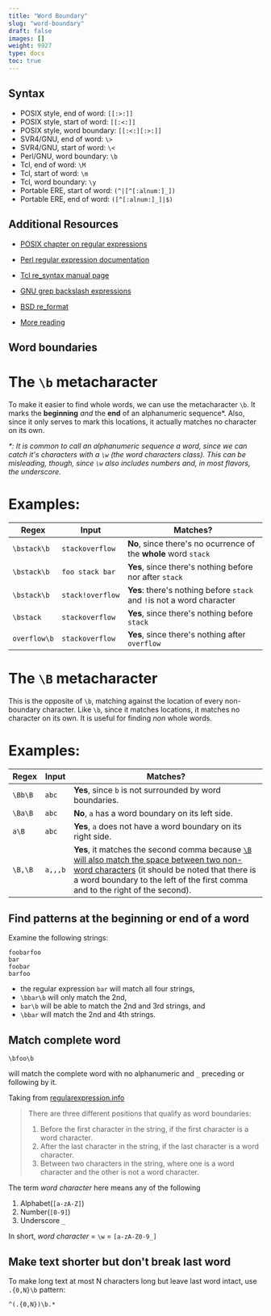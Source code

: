 ```yaml
---
title: "Word Boundary"
slug: "word-boundary"
draft: false
images: []
weight: 9927
type: docs
toc: true
---
```


## Syntax
* POSIX style, end of word: `[[:>:]]`
* POSIX style, start of word: `[[:<:]]`
* POSIX style, word boundary: `[[:<:][:>:]]`
* SVR4/GNU, end of word: `\>`
* SVR4/GNU, start of word: `\<`
* Perl/GNU, word boundary: `\b`
* Tcl, end of word: `\M`
* Tcl, start of word: `\m`
* Tcl, word boundary: `\y`
* Portable ERE, start of word: `(^|[^[:alnum:]_])`
* Portable ERE, end of word: `([^[:alnum:]_]|$)`

Additional Resources
-
* [POSIX chapter on regular expressions][POSIX]
* [Perl regular expression documentation][Perl]
* [Tcl re_syntax manual page][Tcl]
* [GNU grep backslash expressions][ggrep]
* [BSD re_format][re_format]
* [More reading][1]


  [1]: http://www.regular-expressions.info/wordboundaries.html
  [POSIX]: http://pubs.opengroup.org/onlinepubs/9699919799/basedefs/V1_chap09.html
  [Perl]: http://perldoc.perl.org/perlre.html
  [ggrep]: https://www.gnu.org/software/grep/manual/html_node/The-Backslash-Character-and-Special-Expressions.html
  [re_format]: http://man.openbsd.org/OpenBSD-current/man7/re_format.7
  [Tcl]: http://www.tcl.tk/man/tcl8.6/TclCmd/re_syntax.htm

## Word boundaries
# The `\b` metacharacter
To make it easier to find whole words, we can use the metacharacter `\b`. It marks the **beginning** *and* the **end** of an alphanumeric sequence\*. Also, since it only serves to mark this locations, it actually matches no character on its own.

*\*: It is common to call an alphanumeric sequence a word, since we can catch it's characters with a `\w` (the word characters class). This can be misleading, though, since `\w` also includes numbers and, in most flavors, the underscore.*

# Examples:
| Regex | Input | Matches? |
| ------ | ------ | ------ |
| `\bstack\b`  | `stackoverflow`   | **No**, since there's no ocurrence of the **whole** word `stack` |
| `\bstack\b` | `foo stack bar`  | **Yes**, since there's nothing before nor after `stack` |
| `\bstack\b` | `stack!overflow`  | **Yes**: there's nothing before `stack` and `!`is not a word character  |
| `\bstack` | `stackoverflow`  | **Yes**, since there's nothing before `stack` |
| `overflow\b` | `stackoverflow`  | **Yes**, since there's nothing after `overflow` |

# The `\B` metacharacter
This is the opposite of `\b`, matching against the location of every non-boundary character. Like `\b`, since it matches locations, it matches no character on its own. It is useful for finding *non* whole words.

# Examples:
| Regex | Input | Matches? |
| ------ | ------ | ------ |
| `\Bb\B`  | `abc`   | **Yes**, since `b` is not surrounded by word boundaries. |
| `\Ba\B` | `abc` | **No**, `a` has a word boundary on its left side. |
| `a\B` | `abc` | **Yes**, `a` does not have a word boundary on its right side. |
| `\B,\B` | `a,,,b` | **Yes**, it matches the second comma because [`\B` will also match the space between two non-word characters][1] (it should be noted that there is a word boundary to the left of the first comma and to the right of the second).


  [1]: http://stackoverflow.com/a/6664167/4504895

## Find patterns at the beginning or end of a word
Examine the following strings:

    foobarfoo
    bar
    foobar
    barfoo

 - the regular expression `bar` will match all four strings,
-  `\bbar\b` will only match the 2nd,
- `bar\b` will be able to match the 2nd and 3rd strings, and
- `\bbar` will match the 2nd and 4th strings.



## Match complete word
    \bfoo\b

will match the complete word with no alphanumeric and `_` preceding or following by it.

Taking from [regularexpression.info][1]

> There are three different positions that qualify as word boundaries:
> 
>  1. Before the first character in the string, if the first character is a word character.
>  2. After the last character in the string, if the last character is a word character.
>  3. Between two characters in the string, where one is a word character and the other is not a word character.

The term _word character_ here means any of the following

 1. Alphabet(`[a-zA-Z]`)
 2. Number(`[0-9]`)
 3. Underscore `_`

In short, _word character_ = `\w` = `[a-zA-Z0-9_]`


  [1]: http://www.regular-expressions.info/wordboundaries.html

## Make text shorter but don't break last word
To make long text at most N characters long but leave last word intact, use `.{0,N}\b` pattern:

    ^(.{0,N})\b.*

